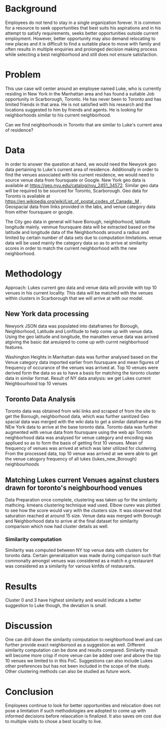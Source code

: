# Background

Employees do not tend to stay in a single organization forever. It is common for a resource to seek opportunities that best suits his aspirations and in his attempt to satisfy requirements, seeks better opportunities outside current employment. However, better opportunity may also demand relocating to new places and it is difficult to find a suitable place to move with family and often results in multiple enquiries and prolonged decision making process while selecting a best neighborhood and still does not ensure satisfaction.


# Problem

This use case will center around an employee named Luke, who is currently residing in New York in the Manhattan area and has found a suitable Job opportunity in Scarborough, Toronto. He has never been to Toronto and has limited friends in that area. He is not satisfied with his research and the locations suggested to him by friends and agents. He is looking for neighborhoods similar to his current neighborhood.

Can we find neighborhoods in Toronto that are similar to Luke's current area of residence?



# Data

In order to answer the question at hand, we would need the Newyork geo data pertaining to Luke's current area of residence. Additionally in order to find the venues associated with his current residence, we would need to source venue data from foursquate or Google. New York geo data is available at https://geo.nyu.edu/catalog/nyu_2451_34572. 
Similar geo data will be required to be sourced for Toronto, Scarborough. Geo data for Toronto is available at https://en.wikipedia.org/wiki/List_of_postal_codes_of_Canada:_M , Geospacial data from links provided in the labs, and venue category data from either foursquare or google.

The City geo data in general will have Borough, neighborhood, latitude longitude mainly.
venmue foursquare data will be extracted based on the latitude and longitude data of the Neighborhoods around a radius and limited by certain number of data sets due to computation limitations. venue data will be used mainly the category data so as to arrive at similarity scores in order to match the current neighborhood with the new neighborhood.

# Methodology 

Approach: Lukes current geo data and venue data will provide with top 10 venues in his current locality. This data will be matched with the venues within clusters in Scarborough that we will arrive at with our model. 
## New York data processing
Newyork JSON data was populated into dataframes for Borough, Neighborhood, Latitude and Lonfitude to help come up with venue data.
Using the geo latitude and longitude, the manatten venue data was arrived atgiving the basic dat areuiqred to come up with currnt neighborhood features.

Washington Heights in Manhattan data was further analysed based on the Venue category data imported earlier from foursquare and mean figures of frequency of occurance of the venues was arrived at.
Top 10 venues were derived form the data so as to have a basis for matching the toronto cluster data in similar format.
Result of NY data analysis: we get Lukes current Neighbourhood top 10 venues
## Toronto Data Analysis
Toronto data was obtained from wiki links and scraped of from the site to get the Borough, neighborhood data, which was further sanitized
Geo spacial data was merged with the wiki data to get a similar dataframe as the NEw York data to arrive at the base toronto data.
Toronto data was further augmented with venue data from foursquare using the web api
Toronto neighborhood data was analysed for venue category and encoding was appliued so as to form the basis of getting first 10 venues. Mean of frequency of venues was arrived at which was later utilized for clustering
From the processed data, top 10 venue was arrived at
we were able to get the venue catogory frequency of all lukes {lukes_new_Borough} neighbourhoods

## Matching Lukes current Venues against clusters drawn for toronto's neighbourhood venues
Data Preparation once complete, clustering was taken up for the similarity mathcing. kmeans clustering technique wad used. Elbow curev was plotted to see how the score would vary with the clusters size. It was observed that saturation reached at around 15 size.
Venue data was merged with Borough and Neighborhood data to arrive at the final dataset for similarity comparison which now had cluster details as well.
### Similarity computation
Similarity was computed between NY top venue data with clusters for toronto data. Certain generalization was made during comparison such that commonalty amongst venues was considered as a match e.g restaurant was considered as a similarity for various kinfds of restaurants.


# Results 

Cluster 0 and 3 have highest similarity and would indicate a better suggestion to Luke though, the deviation is small. 

# Discussion

One can drill down the similarity computation to neighborhood level and can further provide exact neighborood as a suggestion as well. Different similarity computation can be done and results compared. Similarity result will become more crisp if more venue can be added over and above the top 10 venues we limited to in this PoC. Suggestions can also include Lukes other preferences but has not been included in the scope of the study. Other clustering methods can also be studied as future work.

# Conclusion

Employees continue to look for better opportunities and relocation does not pose a limitation if such methodologies are adopted to come up with informed decisions before relaocation is finalized. It also saves om cost due to multiple visits to chose a best locality to live.


